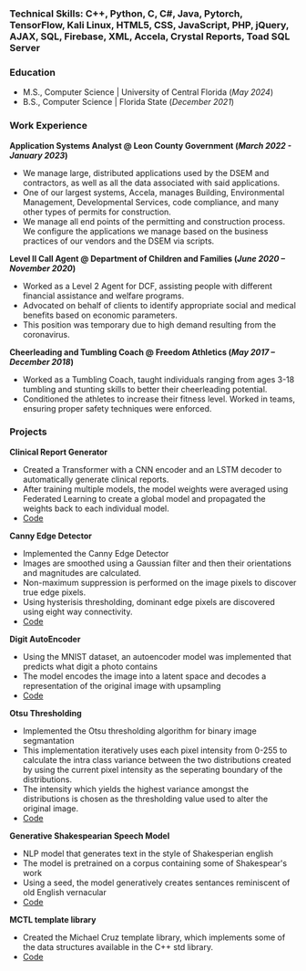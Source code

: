 ### Technical Skills: C++, Python, C, C#, Java, Pytorch, TensorFlow, Kali Linux, HTML5, CSS, JavaScript, PHP, jQuery, AJAX, SQL, Firebase, XML, Accela, Crystal Reports, Toad SQL Server

### Education
- M.S., Computer Science | University of Central Florida (_May 2024_)
- B.S., Computer Science | Florida State  (_December 2021_)

### Work Experience
**Application Systems Analyst @ Leon County Government (_March 2022 - January 2023_)**
- We manage large, distributed applications used by the DSEM and contractors, as well as all the data associated with said applications. 
- One of our largest systems, Accela, manages Building, Environmental Management, Developmental Services, code compliance, and many other types of permits for construction. 
- We manage all end points of the permitting and construction process. We configure the applications we manage based on the business practices of our vendors and the DSEM via scripts.

**Level II Call Agent @ Department of Children and Families (_June 2020 – November 2020_)**
- Worked as a Level 2 Agent for DCF, assisting people with different financial assistance and welfare programs.
- Advocated on behalf of clients to identify appropriate social and medical benefits based on economic parameters.
- This position was temporary due to high demand resulting from the coronavirus.

**Cheerleading and Tumbling Coach @ Freedom Athletics (_May 2017 – December 2018_)**
- Worked as a Tumbling Coach, taught individuals ranging from ages 3-18 tumbling and stunting skills to better their cheerleading potential.
- Conditioned the athletes to increase their fitness level. Worked in teams, ensuring proper safety techniques were enforced. 

### Projects
**Clinical Report Generator**
- Created a Transformer with a CNN encoder and an LSTM decoder to automatically generate clinical reports.
- After training multiple models, the model weights were averaged using Federated Learning to create a global model and propagated the weights back to each individual model.
- [Code](https://github.com/mbcruz96/Clinical-Report-Generation.git)

**Canny Edge Detector**
- Implemented the Canny Edge Detector
- Images are smoothed using a Gaussian filter and then their orientations and magnitudes are calculated.
- Non-maximum suppression is performed on the image pixels to discover true edge pixels.
- Using hysterisis thresholding, dominant edge pixels are discovered using eight way connectivity. 
- [Code](https://github.com/mbcruz96/Canny-Edge-Detection.git)

**Digit AutoEncoder**
- Using the MNIST dataset, an autoencoder model was implemented that predicts what digit a photo contains
- The model encodes the image into a latent space and decodes a representation of the original image with upsampling
- [Code](https://github.com/mbcruz96/AutoEncoder)

**Otsu Thresholding**
- Implemented the Otsu thresholding algorithm for binary image segmantation
- This implementation iteratively uses each pixel intensity from 0-255 to calculate the intra class variance between the two distributions created by using the current pixel intensity as the seperating boundary of the distributions.
- The intensity which yields the highest variance amongst the distributions is chosen as the thresholding value used to alter the original image.
- [Code](https://github.com/mbcruz96/Otsu)

**Generative Shakespearian Speech Model**
- NLP model that generates text in the style of Shakesperian english
- The model is pretrained on a corpus containing some of Shakespear's work
- Using a seed, the model generatively creates sentances reminiscent of old English vernacular
- [Code](https://github.com/mbcruz96/LSTM/blob/main/TextGenerator.ipynb)
  
**MCTL template library**
- Created the Michael Cruz template library, which implements some of the data structures available in the C++ std library.
- [Code](https://github.com/mbcruz96/MCTL.git)

  
  

